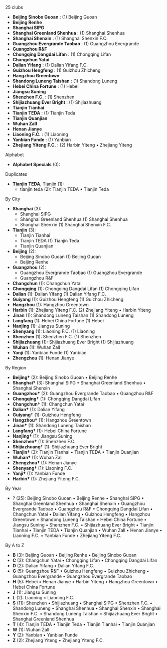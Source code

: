 25 clubs

- **Beijing Sinobo Guoan** : (1) Beijing Guoan
- **Beijing Renhe**
- **Shanghai SIPG**
- **Shanghai Greenland Shenhua** : (1) Shanghai Shenhua
- **Shanghai Shenxin** : (1) Shanghai Shenxin F.C.
- **Guangzhou Evergrande Taobao** : (1) Guangzhou Evergrande
- **Guangzhou R&F**
- **Chongqing Dangdai Lifan** : (1) Chongqing Lifan
- **Changchun Yatai**
- **Dalian Yifang** : (1) Dalian Yifang F.C.
- **Guizhou Hengfeng** : (1) Guizhou Zhicheng
- **Hangzhou Greentown**
- **Shandong Luneng Taishan** : (1) Shandong Luneng
- **Hebei China Fortune** : (1) Hebei
- **Jiangsu Suning**
- **Shenzhen F.C.** : (1) Shenzhen
- **Shijiazhuang Ever Bright** : (1) Shijiazhuang
- **Tianjin Tianhai**
- **Tianjin TEDA** : (1) Tianjin Teda
- **Tianjin Quanjian**
- **Wuhan Zall**
- **Henan Jianye**
- **Liaoning F.C.** : (1) Liaoning
- **Yanbian Funde** : (1) Yanbian
- **Zhejiang Yiteng F.C.** : (2) Harbin Yiteng • Zhejiang Yiteng




Alphabet

- **Alphabet Specials** (0): 




Duplicates

- **Tianjin TEDA**, Tianjin (1):
  - tianjin teda (2): Tianjin TEDA • Tianjin Teda




By City

- **Shanghai** (3): 
  - Shanghai SIPG 
  - Shanghai Greenland Shenhua  (1) Shanghai Shenhua
  - Shanghai Shenxin  (1) Shanghai Shenxin F.C.
- **Tianjin** (3): 
  - Tianjin Tianhai 
  - Tianjin TEDA  (1) Tianjin Teda
  - Tianjin Quanjian 
- **Beijing** (2): 
  - Beijing Sinobo Guoan  (1) Beijing Guoan
  - Beijing Renhe 
- **Guangzhou** (2): 
  - Guangzhou Evergrande Taobao  (1) Guangzhou Evergrande
  - Guangzhou R&F 
- **Changchun** (1): Changchun Yatai 
- **Chongqing** (1): Chongqing Dangdai Lifan  (1) Chongqing Lifan
- **Dalian** (1): Dalian Yifang  (1) Dalian Yifang F.C.
- **Guiyang** (1): Guizhou Hengfeng  (1) Guizhou Zhicheng
- **Hangzhou** (1): Hangzhou Greentown 
- **Harbin** (1): Zhejiang Yiteng F.C.  (2) Zhejiang Yiteng • Harbin Yiteng
- **Jinan** (1): Shandong Luneng Taishan  (1) Shandong Luneng
- **Langfang** (1): Hebei China Fortune  (1) Hebei
- **Nanjing** (1): Jiangsu Suning 
- **Shenyang** (1): Liaoning F.C.  (1) Liaoning
- **Shenzhen** (1): Shenzhen F.C.  (1) Shenzhen
- **Shijiazhuang** (1): Shijiazhuang Ever Bright  (1) Shijiazhuang
- **Wuhan** (1): Wuhan Zall 
- **Yanji** (1): Yanbian Funde  (1) Yanbian
- **Zhengzhou** (1): Henan Jianye 




By Region

- **Beijing†** (2):   Beijing Sinobo Guoan • Beijing Renhe
- **Shanghai†** (3):   Shanghai SIPG • Shanghai Greenland Shenhua • Shanghai Shenxin
- **Guangzhou†** (2):   Guangzhou Evergrande Taobao • Guangzhou R&F
- **Chongqing†** (1):   Chongqing Dangdai Lifan
- **Changchun†** (1):   Changchun Yatai
- **Dalian†** (1):   Dalian Yifang
- **Guiyang†** (1):   Guizhou Hengfeng
- **Hangzhou†** (1):   Hangzhou Greentown
- **Jinan†** (1):   Shandong Luneng Taishan
- **Langfang†** (1):   Hebei China Fortune
- **Nanjing†** (1):   Jiangsu Suning
- **Shenzhen†** (1):   Shenzhen F.C.
- **Shijiazhuang†** (1):   Shijiazhuang Ever Bright
- **Tianjin†** (3):   Tianjin Tianhai • Tianjin TEDA • Tianjin Quanjian
- **Wuhan†** (1):   Wuhan Zall
- **Zhengzhou†** (1):   Henan Jianye
- **Shenyang†** (1):   Liaoning F.C.
- **Yanji†** (1):   Yanbian Funde
- **Harbin†** (1):   Zhejiang Yiteng F.C.




By Year

- ? (25):   Beijing Sinobo Guoan • Beijing Renhe • Shanghai SIPG • Shanghai Greenland Shenhua • Shanghai Shenxin • Guangzhou Evergrande Taobao • Guangzhou R&F • Chongqing Dangdai Lifan • Changchun Yatai • Dalian Yifang • Guizhou Hengfeng • Hangzhou Greentown • Shandong Luneng Taishan • Hebei China Fortune • Jiangsu Suning • Shenzhen F.C. • Shijiazhuang Ever Bright • Tianjin Tianhai • Tianjin TEDA • Tianjin Quanjian • Wuhan Zall • Henan Jianye • Liaoning F.C. • Yanbian Funde • Zhejiang Yiteng F.C.






By A to Z

- **B** (3): Beijing Guoan • Beijing Renhe • Beijing Sinobo Guoan
- **C** (3): Changchun Yatai • Chongqing Lifan • Chongqing Dangdai Lifan
- **D** (2): Dalian Yifang • Dalian Yifang F.C.
- **G** (5): Guangzhou R&F • Guizhou Hengfeng • Guizhou Zhicheng • Guangzhou Evergrande • Guangzhou Evergrande Taobao
- **H** (5): Hebei • Henan Jianye • Harbin Yiteng • Hangzhou Greentown • Hebei China Fortune
- **J** (1): Jiangsu Suning
- **L** (2): Liaoning • Liaoning F.C.
- **S** (11): Shenzhen • Shijiazhuang • Shanghai SIPG • Shenzhen F.C. • Shandong Luneng • Shanghai Shenhua • Shanghai Shenxin • Shanghai Shenxin F.C. • Shandong Luneng Taishan • Shijiazhuang Ever Bright • Shanghai Greenland Shenhua
- **T** (4): Tianjin TEDA • Tianjin Teda • Tianjin Tianhai • Tianjin Quanjian
- **W** (1): Wuhan Zall
- **Y** (2): Yanbian • Yanbian Funde
- **Z** (2): Zhejiang Yiteng • Zhejiang Yiteng F.C.




